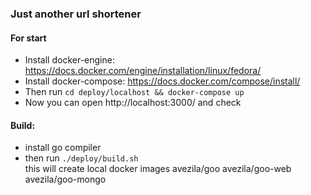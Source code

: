 ### Just another url shortener

#### For start
* Install docker-engine:
  https://docs.docker.com/engine/installation/linux/fedora/
* Install docker-compose: 
  https://docs.docker.com/compose/install/
* Then run ```cd deploy/localhost && docker-compose up```
* Now you can open http://localhost:3000/ and check

#### Build:
* install go compiler
* then run 
  ```./deploy/build.sh```  
  this will create local docker images avezila/goo avezila/goo-web avezila/goo-mongo
